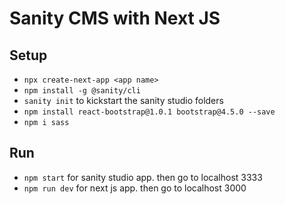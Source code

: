 # Sanity CMS with Next JS
## Setup
- `npx create-next-app <app name>`
- `npm install -g @sanity/cli`
- `sanity init` to kickstart the sanity studio folders
- `npm install react-bootstrap@1.0.1 bootstrap@4.5.0 --save`
- `npm i sass`


## Run
- `npm start` for sanity studio app. then go to localhost 3333
- `npm run dev` for next js app. then go to localhost 3000